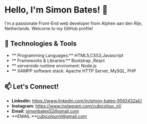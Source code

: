# Hello, I'm Simon Bates! 👋

I'm a passionate Front-End web developer from Alphen aan den Rijn, Netherlands. Welcome to my GitHub profile!

## 🔧 Technologies & Tools

- ** Programming Languages:** HTML5,CSS3,Javascript
- ** Frameworks & Libraries:** Bootstrap ,React
- ** serverside runtime enviroment: Node.js
- ** XAMPP software stack: Apache HTTP Server, MySQL, PHP


## 📫 Let's Connect!

- **LinkedIn:** https://www.linkedin.com/in/simon-bates-9592432a0/
- **Instagram:** https://www.instagram.com/cubicolour_nl/
- **Email:** simonbates52@gmail.com
- **EMAIL:**cubicolournl@gmail.com




